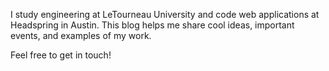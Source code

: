 I study engineering at LeTourneau University and code web applications at Headspring in Austin. This blog helps me share cool ideas, important events, and examples of my work.

Feel free to get in touch!​
